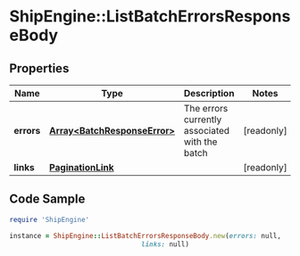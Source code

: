 # ShipEngine::ListBatchErrorsResponseBody

## Properties

Name | Type | Description | Notes
------------ | ------------- | ------------- | -------------
**errors** | [**Array&lt;BatchResponseError&gt;**](BatchResponseError.md) | The errors currently associated with the batch | [readonly] 
**links** | [**PaginationLink**](PaginationLink.md) |  | [readonly] 

## Code Sample

```ruby
require 'ShipEngine'

instance = ShipEngine::ListBatchErrorsResponseBody.new(errors: null,
                                 links: null)
```


